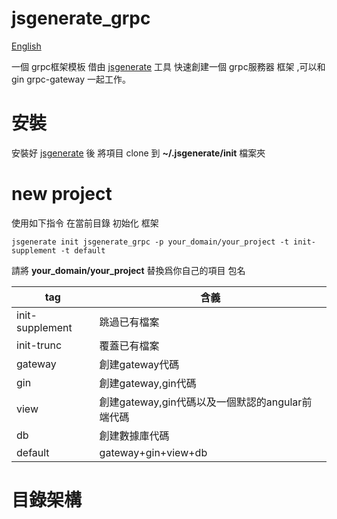 # jsgenerate_grpc

[English](https://github.com/powerpuffpenguin/jsgenerate_grpc/blob/master/README.md)

一個 grpc框架模板 借由 [jsgenerate](https://github.com/powerpuffpenguin/jsgenerate) 工具 快速創建一個 grpc服務器 框架 ,可以和 gin grpc-gateway 一起工作。

# 安裝

安裝好 [jsgenerate](https://github.com/powerpuffpenguin/jsgenerate) 後 將項目 clone 到 **~/.jsgenerate/init** 檔案夾

# new project

使用如下指令 在當前目錄 初始化 框架 

```
jsgenerate init jsgenerate_grpc -p your_domain/your_project -t init-supplement -t default
```

請將 **your_domain/your_project** 替換爲你自己的項目 包名

|tag|含義|
|---|---|
|init-supplement|跳過已有檔案|
|init-trunc|覆蓋已有檔案|
|gateway|創建gateway代碼|
|gin|創建gateway,gin代碼|
|view|創建gateway,gin代碼以及一個默認的angular前端代碼|
|db|創建數據庫代碼|
|default|gateway+gin+view+db|

# 目錄架構